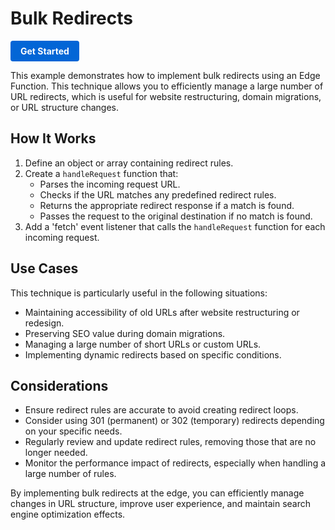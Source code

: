 # Bulk Redirects

<a href="https://edgeone.ai/products/function" style="display: inline-block; background-color: #0366d6; color: white; padding: 8px 16px; text-decoration: none; border-radius: 4px; font-weight: bold;">Get Started</a>

This example demonstrates how to implement bulk redirects using an Edge Function. This technique allows you to efficiently manage a large number of URL redirects, which is useful for website restructuring, domain migrations, or URL structure changes.

## How It Works

1. Define an object or array containing redirect rules.
2. Create a `handleRequest` function that:
   - Parses the incoming request URL.
   - Checks if the URL matches any predefined redirect rules.
   - Returns the appropriate redirect response if a match is found.
   - Passes the request to the original destination if no match is found.
3. Add a 'fetch' event listener that calls the `handleRequest` function for each incoming request.

## Use Cases

This technique is particularly useful in the following situations:

- Maintaining accessibility of old URLs after website restructuring or redesign.
- Preserving SEO value during domain migrations.
- Managing a large number of short URLs or custom URLs.
- Implementing dynamic redirects based on specific conditions.

## Considerations

- Ensure redirect rules are accurate to avoid creating redirect loops.
- Consider using 301 (permanent) or 302 (temporary) redirects depending on your specific needs.
- Regularly review and update redirect rules, removing those that are no longer needed.
- Monitor the performance impact of redirects, especially when handling a large number of rules.

By implementing bulk redirects at the edge, you can efficiently manage changes in URL structure, improve user experience, and maintain search engine optimization effects.
